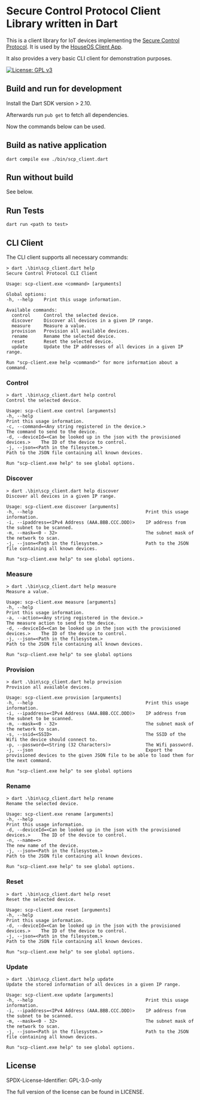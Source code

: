 # Secure Control Protocol Client Library written in Dart

This is a client library for IoT devices implementing the [Secure Control Protocol](https://github.com/houseos/SCP). It is used by the [HouseOS Client App](https://github.com/houseos/houseos_client).

It also provides a very basic CLI client for demonstration purposes.

[![License: GPL v3](https://img.shields.io/badge/License-GPLv3-blue.svg)](https://www.gnu.org/licenses/gpl-3.0)

## Build and run for development

Install the Dart SDK version > 2.10.

Afterwards run `pub get` to fetch all dependencies.

Now the commands below can be used.

## Build as native application

`dart compile exe ./bin/scp_client.dart`

## Run without build

See below.

## Run Tests

`dart run <path to test>`

## CLI Client

The CLI client supports all necessary commands:

```
> dart .\bin\scp_client.dart help
Secure Control Protocol CLI Client

Usage: scp-client.exe <command> [arguments]

Global options:
-h, --help    Print this usage information.

Available commands:
  control     Control the selected device.
  discover    Discover all devices in a given IP range.
  measure     Measure a value.
  provision   Provision all available devices.
  rename      Rename the selected device.
  reset       Reset the selected device.
  update      Update the IP addresses of all devices in a given IP range.

Run "scp-client.exe help <command>" for more information about a command.
```

### Control

```
> dart .\bin\scp_client.dart help control
Control the selected device.

Usage: scp-client.exe control [arguments]
-h, --help                                                                     Print this usage information.
-c, --command=<Any string registered in the device.>                           The command to send to the device.
-d, --deviceId=<Can be looked up in the json with the provisioned devices.>    The ID of the device to control.
-j, --json=<Path in the filesystem.>                                           Path to the JSON file containing all known devices.

Run "scp-client.exe help" to see global options.
```

### Discover

```
> dart .\bin\scp_client.dart help discover
Discover all devices in a given IP range.

Usage: scp-client.exe discover [arguments]
-h, --help                                          Print this usage information.
-i, --ipaddress=<IPv4 Address (AAA.BBB.CCC.DDD)>    IP address from the subnet to be scanned.
-m, --mask=<0 - 32>                                 The subnet mask of the network to scan.
-j, --json=<Path in the filesystem.>                Path to the JSON file containing all known devices.

Run "scp-client.exe help" to see global options.
```

### Measure

```
> dart .\bin\scp_client.dart help measure
Measure a value.

Usage: scp-client.exe measure [arguments]
-h, --help                                                                     Print this usage information.
-a, --action=<Any string registered in the device.>                            The measure action to send to the device.
-d, --deviceId=<Can be looked up in the json with the provisioned devices.>    The ID of the device to control.
-j, --json=<Path in the filesystem.>                                           Path to the JSON file containing all known devices.

Run "scp-client.exe help" to see global options
```

### Provision 

```
> dart .\bin\scp_client.dart help provision
Provision all available devices.

Usage: scp-client.exe provision [arguments]
-h, --help                                          Print this usage information.
-i, --ipaddress=<IPv4 Address (AAA.BBB.CCC.DDD)>    IP address from the subnet to be scanned.
-m, --mask=<0 - 32>                                 The subnet mask of the network to scan.
-s, --ssid=<SSID>                                   The SSID of the Wifi the device should connect to.
-p, --password=<String (32 Characters)>             The Wifi password.
-j, --json                                          Export the provisioned devices to the given JSON file to be able to load them for the next command.

Run "scp-client.exe help" to see global options
```

### Rename

```
> dart .\bin\scp_client.dart help rename   
Rename the selected device.

Usage: scp-client.exe rename [arguments]
-h, --help                                                                     Print this usage information.
-d, --deviceId=<Can be looked up in the json with the provisioned devices.>    The ID of the device to control.
-n, --name=<>                                                                  The new name of the device.
-j, --json=<Path in the filesystem.>                                           Path to the JSON file containing all known devices.

Run "scp-client.exe help" to see global options.
```

### Reset

```
> dart .\bin\scp_client.dart help reset 
Reset the selected device.

Usage: scp-client.exe reset [arguments]
-h, --help                                                                     Print this usage information.
-d, --deviceId=<Can be looked up in the json with the provisioned devices.>    The ID of the device to control.
-j, --json=<Path in the filesystem.>                                           Path to the JSON file containing all known devices.

Run "scp-client.exe help" to see global options.
```

### Update 

```
> dart .\bin\scp_client.dart help update
Update the stored information of all devices in a given IP range.

Usage: scp-client.exe update [arguments]
-h, --help                                          Print this usage information.
-i, --ipaddress=<IPv4 Address (AAA.BBB.CCC.DDD)>    IP address from the subnet to be scanned.
-m, --mask=<0 - 32>                                 The subnet mask of the network to scan.
-j, --json=<Path in the filesystem.>                Path to the JSON file containing all known devices.

Run "scp-client.exe help" to see global options.
```

## License
SPDX-License-Identifier: GPL-3.0-only

The full version of the license can be found in LICENSE.
